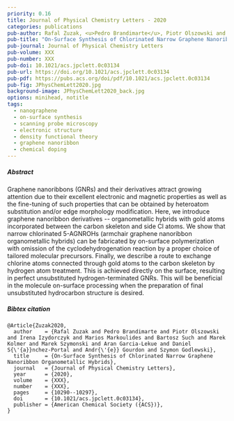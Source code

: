 ```yaml
---
priority: 0.16
title: Journal of Physical Chemistry Letters - 2020
categories: publications
pub-author: Rafal Zuzak, <u>Pedro Brandimarte</u>, Piotr Olszowski and Irena Izydorczyk and Marios Markoulides and Bartosz Such, Marek Kolmer, Marek Szymonski, Aran Garcia-Lekue, André Gourdon, and Szymon Godlewski
pub-title: "On-Surface Synthesis of Chlorinated Narrow Graphene Nanoribbon Organometallic Hybrids"
pub-journal: Journal of Physical Chemistry Letters
pub-volume: XXX
pub-number: XXX
pub-doi: 10.1021/acs.jpclett.0c03134
pub-url: https://doi.org/10.1021/acs.jpclett.0c03134
pub-pdf: https://pubs.acs.org/doi/pdf/10.1021/acs.jpclett.0c03134
pub-fig: JPhysChemLett2020.jpg
background-image: JPhysChemLett2020_back.jpg
options: minihead, notitle
tags:
  - nanographene
  - on-surface synthesis
  - scanning probe microscopy
  - electronic structure
  - density functional theory
  - graphene nanoribbon
  - chemical doping
---
```


##### Abstract

Graphene nanoribbons (GNRs) and their derivatives attract growing attention due to their excellent electronic and magnetic properties as well as the fine-tuning of such properties that can be obtained by heteroatom substitution and/or edge morphology modification.
Here, we introduce graphene nanoribbon derivatives -- organometallic hybrids with gold atoms incorporated between the carbon skeleton and side Cl atoms.
We show that narrow chlorinated 5-AGNROHs (armchair graphene nanoribbon organometallic hybrids) can be fabricated by on-surface polymerization with omission of the cyclodehydrogenation reaction by a proper choice of tailored molecular precursors.
Finally, we describe a route to exchange chlorine atoms connected through gold atoms to the carbon skeleton by hydrogen atom treatment.
This is achieved directly on the surface, resulting in perfect unsubstituted hydrogen-terminated GNRs.
This will be beneficial in the molecule on-surface processing when the preparation of final unsubstituted hydrocarbon structure is desired.

##### Bibtex citation

```
@Article{Zuzak2020,
  author    = {Rafal Zuzak and Pedro Brandimarte and Piotr Olszowski and Irena Izydorczyk and Marios Markoulides and Bartosz Such and Marek Kolmer and Marek Szymonski and Aran Garcia-Lekue and Daniel S{\'{a}}nchez-Portal and Andr{\'{e}} Gourdon and Szymon Godlewski},
  title     = {On-Surface Synthesis of Chlorinated Narrow Graphene Nanoribbon Organometallic Hybrids},
  journal   = {Journal of Physical Chemistry Letters},
  year      = {2020},
  volume    = {XXX},
  number    = {XXX},
  pages     = {10290--10297},
  doi       = {10.1021/acs.jpclett.0c03134},
  publisher = {American Chemical Society ({ACS})},
}
```
